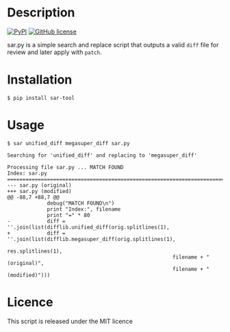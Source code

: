 Description
===========

[![PyPI](https://img.shields.io/pypi/v/sar-tool.svg)](https://pypi.python.org/pypi/sar-tool)
[![GitHub license](https://img.shields.io/github/license/mashape/apistatus.svg)]()

sar.py is a simple search and replace script that outputs a valid `diff` file
for review and later apply with `patch`.

Installation
============

`$ pip install sar-tool`


Usage
=====

`$ sar unified_diff megasuper_diff sar.py`

```
Searching for 'unified_diff' and replacing to 'megasuper_diff'

Processing file sar.py ... MATCH FOUND
Index: sar.py
================================================================================
--- sar.py (original)
+++ sar.py (modified)
@@ -88,7 +88,7 @@
             debug("MATCH FOUND\n")
             print "Index:", filename
             print "=" * 80
-            diff = ''.join(list(difflib.unified_diff(orig.splitlines(1),
+            diff = ''.join(list(difflib.megasuper_diff(orig.splitlines(1),
                                                      res.splitlines(1),
                                                      filename + " (original)",
                                                      filename + " (modified)")))
```

Licence
=======

This script is released under the MIT licence
